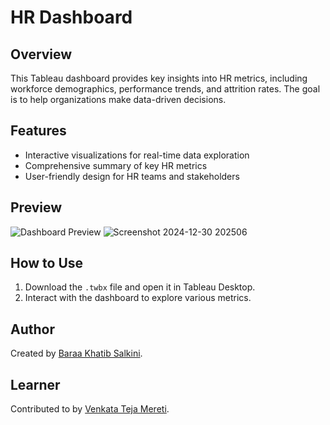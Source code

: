 # HR Dashboard

## Overview
This Tableau dashboard provides key insights into HR metrics, including workforce demographics, performance trends, and attrition rates. The goal is to help organizations make data-driven decisions.

## Features
- Interactive visualizations for real-time data exploration  
- Comprehensive summary of key HR metrics  
- User-friendly design for HR teams and stakeholders  

## Preview
![Dashboard Preview](dashboard-preview.png)
![Screenshot 2024-12-30 202506](https://github.com/user-attachments/assets/b4ddf5bc-e636-46d2-82dd-a701de78e70a)

## How to Use
1. Download the `.twbx` file and open it in Tableau Desktop.  
2. Interact with the dashboard to explore various metrics.  

## Author
Created by [Baraa Khatib Salkini](https://www.linkedin.com/in/baraa-khatib-salkini/).  

## Learner
Contributed to by [Venkata Teja Mereti](https://www.linkedin.com/in/your-profile/).  
